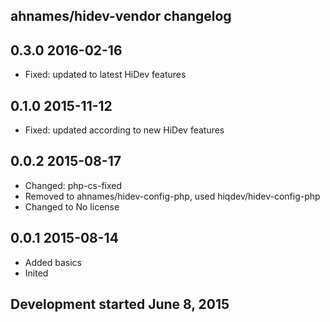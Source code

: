 ahnames/hidev-vendor changelog
------------------------------

## 0.3.0 2016-02-16

- Fixed: updated to latest HiDev features

## 0.1.0 2015-11-12

- Fixed: updated according to new HiDev features

## 0.0.2 2015-08-17

- Changed: php-cs-fixed
- Removed to ahnames/hidev-config-php, used hiqdev/hidev-config-php
- Changed to No license

## 0.0.1 2015-08-14

- Added basics
- Inited

## Development started June 8, 2015

